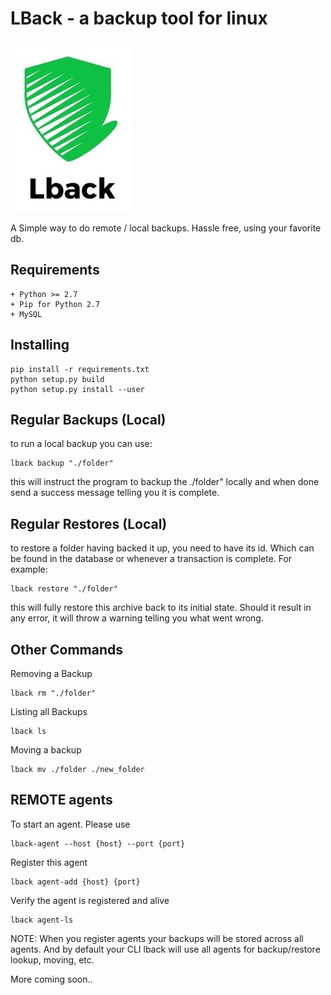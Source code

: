 LBack - a backup tool for linux
===============================

![alt tag](./lback.png)

A Simple way to do remote / local backups. Hassle free,
using your favorite db. 

Requirements
------------------------------------------------------
```
+ Python >= 2.7
+ Pip for Python 2.7 
+ MySQL
```

Installing
------------------------------------------------------

```
pip install -r requirements.txt
python setup.py build
python setup.py install --user
```
    
Regular Backups (Local)
-------------------------------------------------------

to run a local backup you can use:

```
lback backup "./folder"
```

this will instruct the program to backup the ./folder" locally
and when done send a success message telling you it is complete.

Regular Restores (Local)
---------------------------------------------------

to restore a folder having backed it up, you need
to have its id. Which can be found in the database or
whenever a transaction is complete. For example:

```
lback restore "./folder"
```



this will fully restore this archive back to its initial
state. Should it result in any error, it will throw a warning
telling you what went wrong.

Other Commands
------------------------------------------------------

Removing a Backup

```
lback rm "./folder"
```

Listing all Backups

```
lback ls
```

Moving a backup

```
lback mv ./folder ./new_folder
```

REMOTE agents
------------------------------------------------------

To start an agent. Please use

```
lback-agent --host {host} --port {port}
```

Register this agent

```
lback agent-add {host} {port}
```

Verify the agent is registered and alive

```
lback agent-ls
```

NOTE: When you register agents your backups will be stored across
all agents. And by default your CLI lback will use all agents
for backup/restore lookup, moving, etc.

More coming soon..


